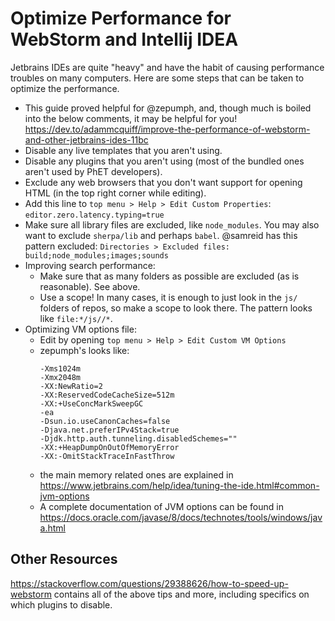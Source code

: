 # Optimize Performance for  WebStorm and Intellij IDEA

Jetbrains IDEs are quite "heavy" and have the habit of causing performance troubles on many computers. Here are some
steps that can be taken to optimize the performance.

* This guide proved helpful for @zepumph, and, though much is boiled into the below comments, it may be helpful for you!
  https://dev.to/adammcquiff/improve-the-performance-of-webstorm-and-other-jetbrains-ides-11bc
* Disable any live templates that you aren't using.
* Disable any plugins that you aren't using (most of the bundled ones aren't used by PhET developers).
* Exclude any web browsers that you don't want support for opening HTML (in the top right corner while editing).
* Add this line to `top menu > Help > Edit Custom Properties`: `editor.zero.latency.typing=true`
* Make sure all library files are excluded, like `node_modules`. You may also want to exclude `sherpa/lib` and perhaps
  `babel`. @samreid has this pattern excluded: `Directories > Excluded files: build;node_modules;images;sounds`
* Improving search performance:
  * Make sure that as many folders as possible are excluded (as is reasonable). See above.
  * Use a scope! In many cases, it is enough to just look in the `js/` folders of repos, so make a scope to look there.
    The pattern looks like `file:*/js//*`.
* Optimizing VM options file:
  * Edit by opening `top menu > Help > Edit Custom VM Options`
  * zepumph's looks like:
    ```
    -Xms1024m
    -Xmx2048m
    -XX:NewRatio=2
    -XX:ReservedCodeCacheSize=512m
    -XX:+UseConcMarkSweepGC
    -ea
    -Dsun.io.useCanonCaches=false
    -Djava.net.preferIPv4Stack=true
    -Djdk.http.auth.tunneling.disabledSchemes=""
    -XX:+HeapDumpOnOutOfMemoryError
    -XX:-OmitStackTraceInFastThrow
    ```
  * the main memory related ones are explained
    in https://www.jetbrains.com/help/idea/tuning-the-ide.html#common-jvm-options
  * A complete documentation of JVM options can be found
    in https://docs.oracle.com/javase/8/docs/technotes/tools/windows/java.html

## Other Resources

https://stackoverflow.com/questions/29388626/how-to-speed-up-webstorm contains all of the above tips and more, including
specifics on which plugins to disable. 

